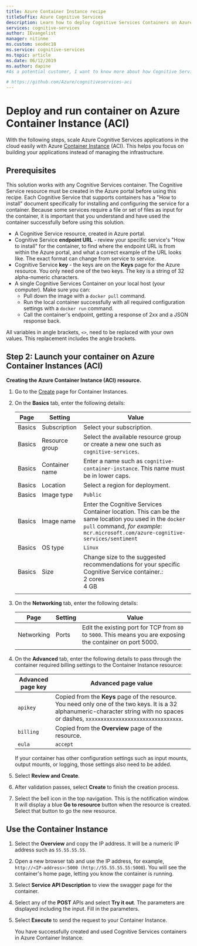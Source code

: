 ```yaml
---
title: Azure Container Instance recipe
titleSuffix: Azure Cognitive Services
description: Learn how to deploy Cognitive Services Containers on Azure Container Instance
services: cognitive-services
author: IEvangelist
manager: nitinme
ms.custom: seodec18
ms.service: cognitive-services
ms.topic: article 
ms.date: 06/12/2019
ms.author: dapine
#As a potential customer, I want to know more about how Cognitive Services provides and supports Docker containers for each service.

# https://github.com/Azure/cognitiveservices-aci
---
```


# Deploy and run container on Azure Container Instance (ACI)

With the following steps, scale Azure Cognitive Services applications in the cloud easily with Azure [Container Instance](https://docs.microsoft.com/azure/container-instances/) (ACI). This helps you focus on building your applications instead of managing the infrastructure.

## Prerequisites

This solution works with any Cognitive Services container. The Cognitive Service resource must be created in the Azure portal before using this recipe. Each Cognitive Service that supports containers has a "How to install" document specifically for installing and configuring the service for a container. Because some services require a file or set of files as input for the container, it is important that you understand and have used the container successfully before using this solution.

* A Cognitive Service resource, created in Azure portal.
* Cognitive Service **endpoint URL** - review your specific service's "How to install" for the container, to find where the endpoint URL is from within the Azure portal, and what a correct example of the URL looks like. The exact format can change from service to service.
* Cognitive Service **key** - the keys are on the **Keys** page for the Azure resource. You only need one of the two keys. The key is a string of 32 alpha-numeric characters.
* A single Cognitive Services Container on your local host (your computer). Make sure you can:
  * Pull down the image with a `docker pull` command.
  * Run the local container successfully with all required configuration settings with a `docker run` command.
  * Call the container's endpoint, getting a response of 2xx and a JSON response back.

All variables in angle brackets, `<>`, need to be replaced with your own values. This replacement includes the angle brackets.

## Step 2: Launch your container on Azure Container Instances (ACI)

**Creating the Azure Container Instance (ACI) resource.**

1. Go to the [Create](https://ms.portal.azure.com/#create/Microsoft.ContainerInstances) page for Container Instances.

1. On the **Basics** tab, enter the following details:

    |Page|Setting|Value|
    |--|--|--|
    |Basics|Subscription|Select your subscription.|
    |Basics|Resource group|Select the available resource group or create a new one such as `cognitive-services`.|
    |Basics|Container name|Enter a name such as `cognitive-container-instance`. This name must be in lower caps.|
    |Basics|Location|Select a region for deployment.|
    |Basics|Image type|`Public`|
    |Basics|Image name|Enter the Cognitive Services Container location. This can be the same location you used in the `docker pull` command, _for example_: <br>`mcr.microsoft.com/azure-cognitive-services/sentiment`|
    |Basics|OS type|`Linux`|
    |Basics|Size|Change size to the suggested recommendations for your specific Cognitive Service container.:<br>2 cores<br>4 GB
    ||||
  
1. On the **Networking** tab, enter the following details:

    |Page|Setting|Value|
    |--|--|--|
    |Networking|Ports|Edit the existing port for TCP from `80` to `5000`. This means you are exposing the container on port 5000.|
    ||||

1. On the **Advanced** tab, enter the following details to pass through the container required billing settings to the Container Instance resource:

    |Advanced page key|Advanced page value|
    |--|--|
    |`apikey`|Copied from the **Keys** page of the resource. You need only one of the two keys. It is a 32 alphanumeric-character string with no spaces or dashes, `xxxxxxxxxxxxxxxxxxxxxxxxxxxxxxxx`.|
    |`billing`|Copied from the **Overview** page of the resource. |
    |`eula`|`accept`|

    If your container has other configuration settings such as input mounts, output mounts, or logging, those settings also need to be added.

1. Select **Review and Create**.
1. After validation passes, select **Create** to finish the creation process.
1. Select the bell icon in the top navigation. This is the notification window. It will display a blue **Go to resource** button when the resource is created. Select that button to go the new resource.

## Use the Container Instance

1. Select the **Overview** and copy the IP address. It will be a numeric IP address such as `55.55.55.55`.
1. Open a new browser tab and use the IP address, for example, `http://<IP-address>:5000 (http://55.55.55.55:5000`). You will see the container's home page, letting you know the container is running.

1. Select **Service API Description** to view the swagger page for the container.

1. Select any of the **POST** APIs and select **Try it out**.  The parameters are displayed including the input. Fill in the parameters.

1. Select **Execute** to send the request to your Container Instance.

    You have successfully created and used Cognitive Services containers in Azure Container Instance.

